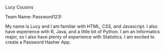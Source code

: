 Lucy Cousins

Team Name: Password123!

My name is Lucy and I am familiar with HTML, CSS, and Javascript.  I also have experience with R, Java, and a little bit of Python. 
I am an Informatics major, so I also have plenty of experience with Statistics.  I am excited to create a Password Hasher App.

